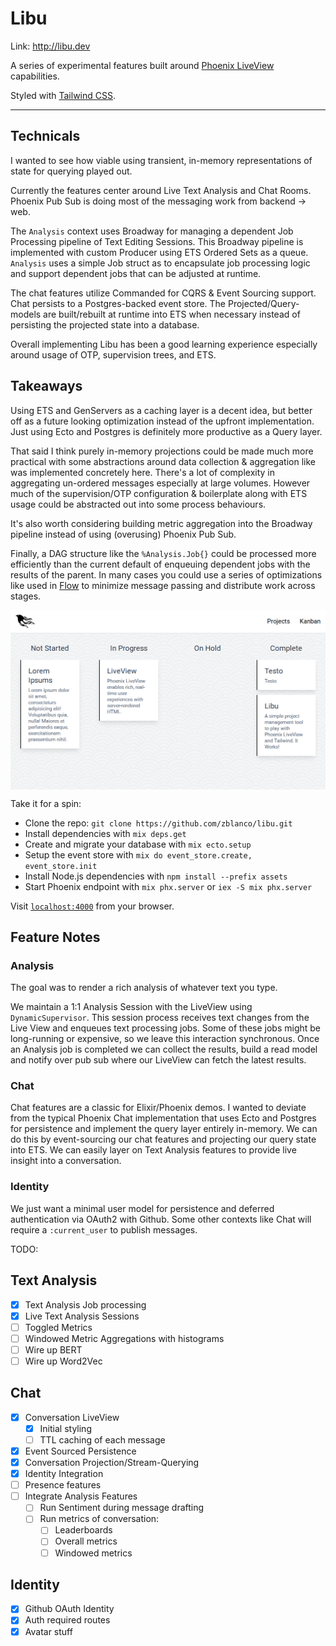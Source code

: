 # Libu

Link: http://libu.dev

A series of experimental features built around [Phoenix LiveView](https://github.com/phoenixframework/phoenix_live_view) capabilities.

Styled with [Tailwind CSS](https://github.com/tailwindcss/tailwindcss).

---

## Technicals

I wanted to see how viable using transient, in-memory representations of state for querying played out.

Currently the features center around Live Text Analysis and Chat Rooms. Phoenix Pub Sub is doing most of the messaging work from backend -> web.

The `Analysis` context uses Broadway for managing a dependent Job Processing pipeline of Text Editing Sessions. This Broadway pipeline is implemented with custom Producer using ETS Ordered Sets as a queue. `Analysis` uses a simple Job struct as to encapsulate job processing logic and support dependent jobs that can be adjusted at runtime. 

The chat features utilize Commanded for CQRS & Event Sourcing support. Chat persists to a Postgres-backed event store. The Projected/Query-models are built/rebuilt at runtime into ETS when necessary instead of persisting the projected state into a database.

Overall implementing Libu has been a good learning experience especially around usage of OTP, supervision trees, and ETS.

## Takeaways

Using ETS and GenServers as a caching layer is a decent idea, but better off as a future looking optimization instead of the upfront implementation. Just using Ecto and Postgres is definitely more productive as a Query layer. 

That said I think purely in-memory projections could be made much more practical with some abstractions around data collection & aggregation like was implemented concretely here. There's a lot of complexity in aggregating un-ordered messages especially at large volumes. However much of the supervision/OTP configuration & boilerplate along with ETS usage could be abstracted out into some process behaviours. 

It's also worth considering building metric aggregation into the Broadway pipeline instead of using (overusing) Phoenix Pub Sub. 

Finally, a DAG structure like the `%Analysis.Job{}` could be processed more efficiently than the current default of enqueuing dependent jobs with the results of the parent. In many cases you could use a series of optimizations like used in [Flow](https://github.com/plataformatec/flow) to minimize message passing and distribute work across stages.

<img align="center" alt="screenshot" src="libu-screenshot.png"/>

Take it for a spin:

  * Clone the repo: `git clone https://github.com/zblanco/libu.git`
  * Install dependencies with `mix deps.get`
  * Create and migrate your database with `mix ecto.setup`
  * Setup the event store with `mix do event_store.create, event_store.init`
  * Install Node.js dependencies with `npm install --prefix assets`
  * Start Phoenix endpoint with `mix phx.server` or `iex -S mix phx.server`

Visit [`localhost:4000`](http://localhost:4000) from your browser.

## Feature Notes

### Analysis

The goal was to render a rich analysis of whatever text you type.

We maintain a 1:1 Analysis Session with the LiveView using `DynamicSupervisor`. This session process receives text changes from the Live View and enqueues text processing jobs. Some of these jobs might be long-running or expensive, so we leave this interaction synchronous. Once an Analysis job is completed we can collect the results, build a read model and notify over pub sub where our LiveView can fetch the latest results.

### Chat

Chat features are a classic for Elixir/Phoenix demos. I wanted to deviate from the typical Phoenix Chat implementation that uses Ecto and Postgres for persistence and implement the query layer entirely in-memory. We can do this by event-sourcing our chat features and projecting our query state into ETS. We can easily layer on Text Analysis features to provide live insight into a conversation.

### Identity

We just want a minimal user model for persistence and deferred authentication via OAuth2 with Github. Some other contexts like Chat will require a `:current_user` to publish messages.

TODO:

## Text Analysis
- [x] Text Analysis Job processing
- [x] Live Text Analysis Sessions
- [ ] Toggled Metrics
- [ ] Windowed Metric Aggregations with histograms
- [ ] Wire up BERT
- [ ] Wire up Word2Vec

## Chat
- [x] Conversation LiveView
  - [x] Initial styling
  - [ ] TTL caching of each message
- [x] Event Sourced Persistence
- [x] Conversation Projection/Stream-Querying
- [x] Identity Integration
- [ ] Presence features
- [ ] Integrate Analysis Features
  - [ ] Run Sentiment during message drafting
  - [ ] Run metrics of conversation:
    - [ ] Leaderboards
    - [ ] Overall metrics
    - [ ] Windowed metrics

## Identity
- [x] Github OAuth Identity
- [x] Auth required routes
- [x] Avatar stuff